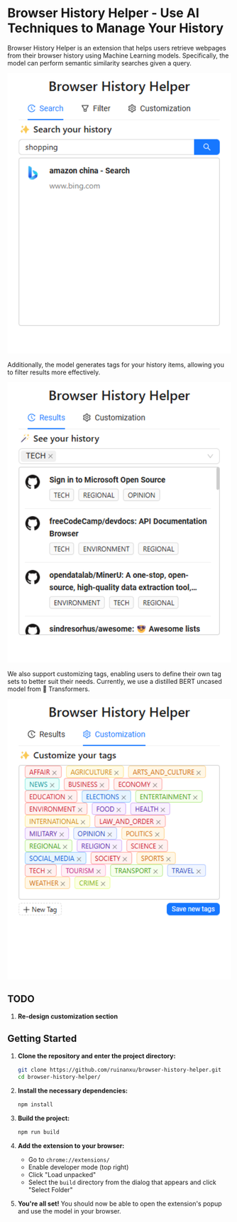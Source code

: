 # Browser History Helper - Use AI Techniques to Manage Your History

Browser History Helper is an extension that helps users retrieve webpages from their browser history using Machine Learning models. Specifically, the model can perform semantic similarity searches given a query.

<p align="center">
  <img src="image/README/1722504467136.png" alt="Similarity search" width="600">
</p>

Additionally, the model generates tags for your history items, allowing you to filter results more effectively.
<p align="center">
  <img src="image/README/1722413125140.png" alt="Tag Generation" width="600">
</p>

We also support customizing tags, enabling users to define their own tag sets to better suit their needs. Currently, we use a distilled BERT uncased model from 🤗 Transformers.
<p align="center">
  <img src="image/README/1722413159832.png" alt="Custom Tags" width="600">
</p>

## TODO
1. **Re-design customization section**

## Getting Started

1. **Clone the repository and enter the project directory:**

   ```bash
   git clone https://github.com/ruinanxu/browser-history-helper.git
   cd browser-history-helper/
   ```

2. **Install the necessary dependencies:**

   ```bash
   npm install
   ```

3. **Build the project:**

   ```bash
   npm run build
   ```

4. **Add the extension to your browser:**

   - Go to `chrome://extensions/`
   - Enable developer mode (top right)
   - Click "Load unpacked"
   - Select the `build` directory from the dialog that appears and click "Select Folder"

5. **You're all set!** You should now be able to open the extension's popup and use the model in your browser.